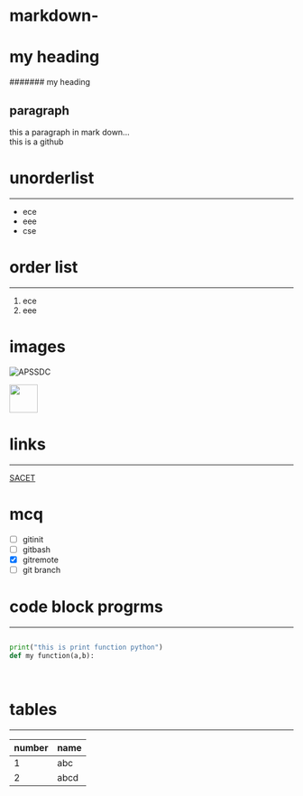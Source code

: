 # markdown-
# my heading
####### my heading



paragraph
-------------
this a paragraph in mark down...<br>this is  a github 
# unorderlist
-----------
- ece
- eee
- cse
# order list
-------------
1. ece
2. eee

# images
![APSSDC](https://www.apssdc.in/home/images/apssdc_final.png)

<img src="https://www.apssdc.in/home/images/apssdc_final.png" height=50 width=50 >

# links
---------
[SACET](http://www.sacet.ac.in/)


# mcq
- [ ] gitinit
- [ ] gitbash
- [x] gitremote
- [ ] git branch
# code block progrms
---------
`````````python

print("this is print function python")
def my function(a,b):
```````````

<br>

# tables
-------


number | name
--------| -----|
1 | abc
2 | abcd

